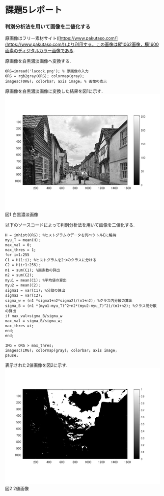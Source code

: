 # 課題5レポート

### 判別分析法を用いて画像を二値化する
原画像はフリー素材サイト([https://www.pakutaso.com/](https://www.pakutaso.com/))より利用する。この画像は縦1062画像，横1600画素のディジタルカラー画像である.

原画像を白黒濃淡画像へ変換する.
```
ORG=imread('lacock.png'); % 原画像の入力
ORG = rgb2gray(ORG); colormap(gray);  
imagesc(ORG); colorbar; axis image; % 画像の表示
```
 原画像を白黒濃淡画像に変換した結果を図1に示す.
 ![原画像](https://github.com/Sisk449/lecture_image_processing/blob/master/image/kadai5_1.png?raw=true)  
図1 白黒濃淡画像

以下のソースコードによって判別分析法を用いて画像を二値化する.
```
H = imhist(ORG); %ヒストグラムのデータを列ベクトルEに格納
myu_T = mean(H);
max_val = 0;
max_thres = 1;
for i=1:255
C1 = H(1:i); %ヒストグラムを2つのクラスに分ける
C2 = H(i+1:256);
n1 = sum(C1); %画素数の算出
n2 = sum(C2);
myu1 = mean(C1); %平均値の算出
myu2 = mean(C2);
sigma1 = var(C1); %分散の算出
sigma2 = var(C2);
sigma_w = (n1 *sigma1+n2*sigma2)/(n1+n2); %クラス内分散の算出
sigma_B = (n1 *(myu1-myu_T)^2+n2*(myu2-myu_T)^2)/(n1+n2); %クラス間分散の算出
if max_val<sigma_B/sigma_w
max_val = sigma_B/sigma_w;
max_thres =i;
end;
end;

IMG = ORG > max_thres;
imagesc(IMG); colormap(gray); colorbar; axis image;
pause;
```
表示された2値画像を図2に示す.
 ![2値画像](https://github.com/Sisk449/lecture_image_processing/blob/master/image/kadai5_2.png?raw=true)  
図2 2値画像
